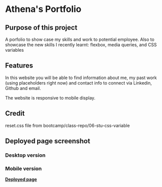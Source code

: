 # Athena's Portfolio

## Purpose of this project
A porfolio to show case my skills and work to potential employee. 
Also to showcase the new skills I recently learnt: flexbox, media queries, and CSS variables

## Features
In this website you will be able to find information about me, my past work (using placeholders right now) and contact info to connect via Linkedin, Github and email.

The website is responsive to mobile display.

## Credit
reset.css file from bootcamp/class-repo/06-stu-css-variable

## Deployed page screenshot
### Desktop version

### Mobile version

<strong> [Deployed page]() </strong>
